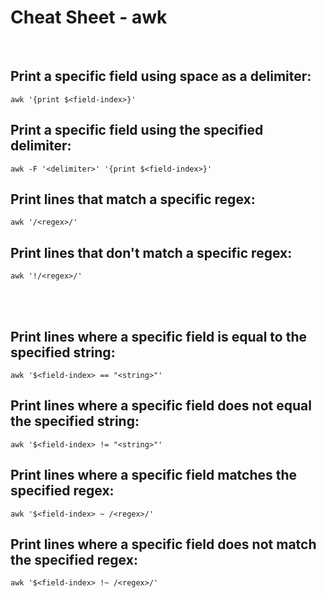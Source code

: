 # Cheat Sheet - awk

<br>

## Print a specific field using space as a delimiter:
```shell
awk '{print $<field-index>}'
```

## Print a specific field using the specified delimiter:
```shell
awk -F '<delimiter>' '{print $<field-index>}'
```

## Print lines that match a specific regex:
```shell
awk '/<regex>/'
```

## Print lines that don't match a specific regex:
```shell
awk '!/<regex>/'
```

<br><br>

## Print lines where a specific field is equal to the specified string:
```shell
awk '$<field-index> == "<string>"'
```

## Print lines where a specific field does not equal the specified string:
```shell
awk '$<field-index> != "<string>"'
```

## Print lines where a specific field matches the specified regex:
```shell
awk '$<field-index> ~ /<regex>/'
```

## Print lines where a specific field does not match the specified regex:
```shell
awk '$<field-index> !~ /<regex>/'
```
